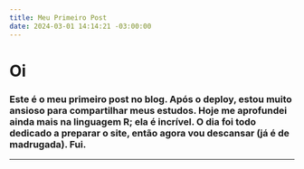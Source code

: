```yaml
---
title: Meu Primeiro Post
date: 2024-03-01 14:14:21 -03:00:00
---
```

# Oi

### Este é o meu primeiro post no blog. Após o deploy, estou muito ansioso para compartilhar meus estudos. Hoje me aprofundei ainda mais na linguagem R; ela é incrível. O dia foi todo dedicado a preparar o site, então agora vou descansar (já é de madrugada). Fui.

---
